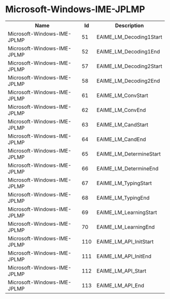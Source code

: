 # Microsoft-Windows-IME-JPLMP

<table>
<colgroup><col/><col/><col/></colgroup>
<tr><th>Name</th><th>Id</th><th>Description</th></tr>
<tr><td>Microsoft-Windows-IME-JPLMP</td><td>51</td><td>EAIME_LM_Decoding1Start</td></tr>
<tr><td>Microsoft-Windows-IME-JPLMP</td><td>52</td><td>EAIME_LM_Decoding1End</td></tr>
<tr><td>Microsoft-Windows-IME-JPLMP</td><td>57</td><td>EAIME_LM_Decoding2Start</td></tr>
<tr><td>Microsoft-Windows-IME-JPLMP</td><td>58</td><td>EAIME_LM_Decoding2End</td></tr>
<tr><td>Microsoft-Windows-IME-JPLMP</td><td>61</td><td>EAIME_LM_ConvStart</td></tr>
<tr><td>Microsoft-Windows-IME-JPLMP</td><td>62</td><td>EAIME_LM_ConvEnd</td></tr>
<tr><td>Microsoft-Windows-IME-JPLMP</td><td>63</td><td>EAIME_LM_CandStart</td></tr>
<tr><td>Microsoft-Windows-IME-JPLMP</td><td>64</td><td>EAIME_LM_CandEnd</td></tr>
<tr><td>Microsoft-Windows-IME-JPLMP</td><td>65</td><td>EAIME_LM_DetermineStart</td></tr>
<tr><td>Microsoft-Windows-IME-JPLMP</td><td>66</td><td>EAIME_LM_DetermineEnd</td></tr>
<tr><td>Microsoft-Windows-IME-JPLMP</td><td>67</td><td>EAIME_LM_TypingStart</td></tr>
<tr><td>Microsoft-Windows-IME-JPLMP</td><td>68</td><td>EAIME_LM_TypingEnd</td></tr>
<tr><td>Microsoft-Windows-IME-JPLMP</td><td>69</td><td>EAIME_LM_LearningStart</td></tr>
<tr><td>Microsoft-Windows-IME-JPLMP</td><td>70</td><td>EAIME_LM_LearningEnd</td></tr>
<tr><td>Microsoft-Windows-IME-JPLMP</td><td>110</td><td>EAIME_LM_API_InitStart</td></tr>
<tr><td>Microsoft-Windows-IME-JPLMP</td><td>111</td><td>EAIME_LM_API_InitEnd</td></tr>
<tr><td>Microsoft-Windows-IME-JPLMP</td><td>112</td><td>EAIME_LM_API_Start</td></tr>
<tr><td>Microsoft-Windows-IME-JPLMP</td><td>113</td><td>EAIME_LM_API_End</td></tr>
</table>
